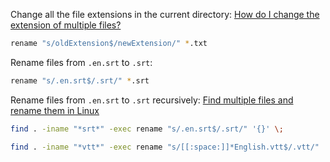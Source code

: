 Change all the file extensions in the current directory: [How do I change the extension of multiple files?](https://unix.stackexchange.com/questions/19654/how-do-i-change-the-extension-of-multiple-files)

```sh
rename "s/oldExtension$/newExtension/" *.txt
```

Rename files from `.en.srt` to `.srt`:

```sh
rename "s/.en.srt$/.srt/" *.srt
```

Rename files from `.en.srt` to `.srt` recursively: [Find multiple files and rename them in Linux](https://stackoverflow.com/questions/16541582/find-multiple-files-and-rename-them-in-linux)

```sh
find . -iname "*srt*" -exec rename "s/.en.srt$/.srt/" '{}' \;
```

```sh
find . -iname "*vtt*" -exec rename "s/[[:space:]]*English.vtt$/.vtt/" '{}' \;
```
